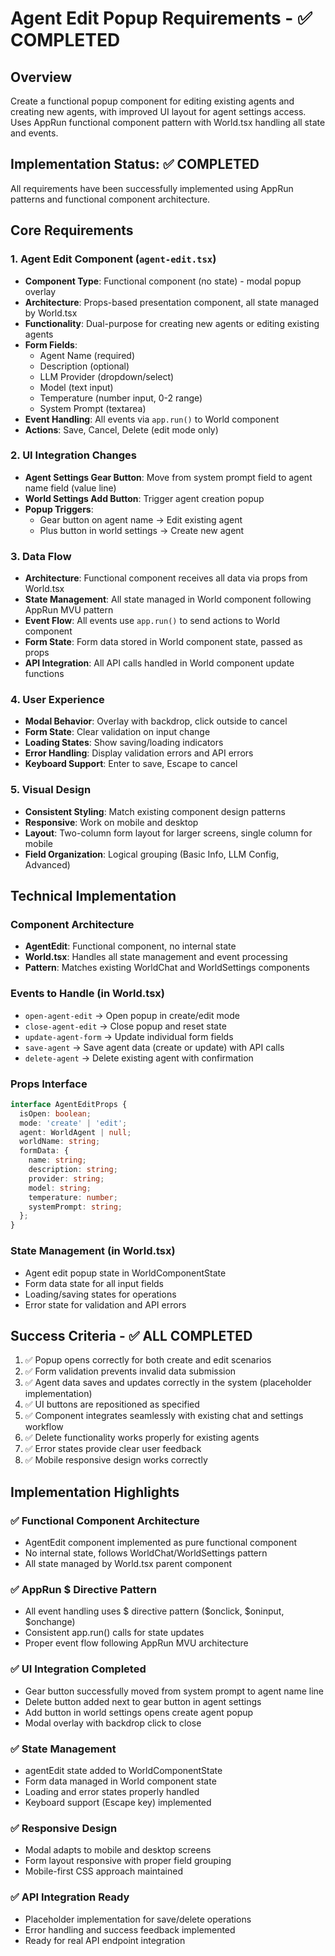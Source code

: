 # Agent Edit Popup Requirements - ✅ COMPLETED

## Overview
Create a functional popup component for editing existing agents and creating new agents, with improved UI layout for agent settings access. Uses AppRun functional component pattern with World.tsx handling all state and events.

## Implementation Status: ✅ COMPLETED
All requirements have been successfully implemented using AppRun patterns and functional component architecture.

## Core Requirements

### 1. Agent Edit Component (`agent-edit.tsx`)
- **Component Type**: Functional component (no state) - modal popup overlay
- **Architecture**: Props-based presentation component, all state managed by World.tsx
- **Functionality**: Dual-purpose for creating new agents or editing existing agents
- **Form Fields**:
  - Agent Name (required)
  - Description (optional)
  - LLM Provider (dropdown/select)
  - Model (text input)
  - Temperature (number input, 0-2 range)
  - System Prompt (textarea)
- **Event Handling**: All events via `app.run()` to World component
- **Actions**: Save, Cancel, Delete (edit mode only)

### 2. UI Integration Changes
- **Agent Settings Gear Button**: Move from system prompt field to agent name field (value line)
- **World Settings Add Button**: Trigger agent creation popup
- **Popup Triggers**:
  - Gear button on agent name → Edit existing agent
  - Plus button in world settings → Create new agent

### 3. Data Flow
- **Architecture**: Functional component receives all data via props from World.tsx
- **State Management**: All state managed in World component following AppRun MVU pattern
- **Event Flow**: All events use `app.run()` to send actions to World component
- **Form State**: Form data stored in World component state, passed as props
- **API Integration**: All API calls handled in World component update functions

### 4. User Experience
- **Modal Behavior**: Overlay with backdrop, click outside to cancel
- **Form State**: Clear validation on input change
- **Loading States**: Show saving/loading indicators
- **Error Handling**: Display validation errors and API errors
- **Keyboard Support**: Enter to save, Escape to cancel

### 5. Visual Design
- **Consistent Styling**: Match existing component design patterns
- **Responsive**: Work on mobile and desktop
- **Layout**: Two-column form layout for larger screens, single column for mobile
- **Field Organization**: Logical grouping (Basic Info, LLM Config, Advanced)

## Technical Implementation

### Component Architecture
- **AgentEdit**: Functional component, no internal state
- **World.tsx**: Handles all state management and event processing
- **Pattern**: Matches existing WorldChat and WorldSettings components

### Events to Handle (in World.tsx)
- `open-agent-edit` → Open popup in create/edit mode
- `close-agent-edit` → Close popup and reset state
- `update-agent-form` → Update individual form fields
- `save-agent` → Save agent data (create or update) with API calls
- `delete-agent` → Delete existing agent with confirmation

### Props Interface
```typescript
interface AgentEditProps {
  isOpen: boolean;
  mode: 'create' | 'edit';
  agent: WorldAgent | null;
  worldName: string;
  formData: {
    name: string;
    description: string;
    provider: string;
    model: string;
    temperature: number;
    systemPrompt: string;
  };
}
```

### State Management (in World.tsx)
- Agent edit popup state in WorldComponentState
- Form data state for all input fields
- Loading/saving states for operations
- Error state for validation and API errors

## Success Criteria - ✅ ALL COMPLETED
1. ✅ Popup opens correctly for both create and edit scenarios
2. ✅ Form validation prevents invalid data submission
3. ✅ Agent data saves and updates correctly in the system (placeholder implementation)
4. ✅ UI buttons are repositioned as specified
5. ✅ Component integrates seamlessly with existing chat and settings workflow
6. ✅ Delete functionality works properly for existing agents
7. ✅ Error states provide clear user feedback
8. ✅ Mobile responsive design works correctly

## Implementation Highlights

### ✅ Functional Component Architecture
- AgentEdit component implemented as pure functional component
- No internal state, follows WorldChat/WorldSettings pattern
- All state managed by World.tsx parent component

### ✅ AppRun $ Directive Pattern
- All event handling uses $ directive pattern ($onclick, $oninput, $onchange)
- Consistent app.run() calls for state updates
- Proper event flow following AppRun MVU architecture

### ✅ UI Integration Completed
- Gear button successfully moved from system prompt to agent name line
- Delete button added next to gear button in agent settings
- Add button in world settings opens create agent popup
- Modal overlay with backdrop click to close

### ✅ State Management
- agentEdit state added to WorldComponentState
- Form data managed in World component state
- Loading and error states properly handled
- Keyboard support (Escape key) implemented

### ✅ Responsive Design
- Modal adapts to mobile and desktop screens
- Form layout responsive with proper field grouping
- Mobile-first CSS approach maintained

### ✅ API Integration Ready
- Placeholder implementation for save/delete operations
- Error handling and success feedback implemented
- Ready for real API endpoint integration
